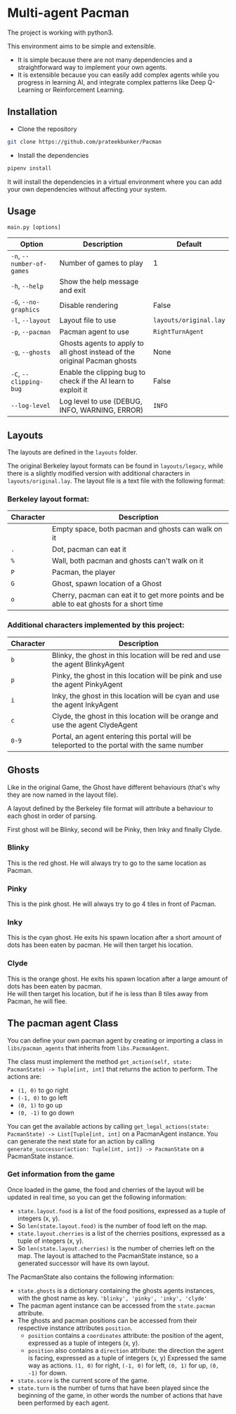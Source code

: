 # Multi-agent Pacman

The project is working with python3.

This environment aims to be simple and extensible.
- It is simple because there are not many dependencies and a straightforward way to implement your own agents.
- It is extensible because you can easily add complex agents while you progress in learning AI, and integrate complex patterns like Deep Q-Learning or Reinforcement Learning.

## Installation

- Clone the repository

```bash
git clone https://github.com/prateekbunker/Pacman
```

- Install the dependencies

```bash
pipenv install
```

It will install the dependencies in a virtual environment where you can add your own dependencies without affecting your system.


## Usage

`main.py [options]`

| Option                    | Description                                                               | Default                |
|---------------------------|---------------------------------------------------------------------------|------------------------|
| `-n`, `--number-of-games` | Number of games to play                                                   | 1                      |
| `-h`, `--help`            | Show the help message and exit                                            |                        |
| `-G`, `--no-graphics`     | Disable rendering                                                         | False                  |
| `-l`, `--layout`          | Layout file to use                                                        | `layouts/original.lay` |
| `-p`, `--pacman`          | Pacman agent to use                                                       | `RightTurnAgent`       |
| `-g`, `--ghosts`          | Ghosts agents to apply to all ghost instead of the original Pacman ghosts | None                   |
| `-C`, `--clipping-bug`    | Enable the clipping bug to check if the AI learn to exploit it            | False                  |
| `--log-level`             | Log level to use (DEBUG, INFO, WARNING, ERROR)                            | `INFO`                 |


## Layouts

The layouts are defined in the `layouts` folder.

The original Berkeley layout formats can be found in `layouts/legacy`, while there is a slightly modified version with additional characters in `layouts/original.lay`.
The layout file is a text file with the following format:

### Berkeley layout format:

| Character | Description                                                                              |
|-----------|------------------------------------------------------------------------------------------|
| ` `       | Empty space, both pacman and ghosts can walk on it                                       |
| `.`       | Dot, pacman can eat it                                                                   |
| `%`       | Wall, both pacman and ghosts can't walk on it                                            |
| `P`       | Pacman, the player                                                                       |
| `G`       | Ghost, spawn location of a Ghost                                                         |
| `o`       | Cherry, pacman can eat it to get more points and be able to eat ghosts for a short time  |

### Additional characters implemented by this project:

| Character  | Description                                                                                 |
|------------|---------------------------------------------------------------------------------------------|
| `b`        | Blinky, the ghost in this location will be red and use the agent BlinkyAgent                |
| `p`        | Pinky, the ghost in this location will be pink and use the agent PinkyAgent                 |
| `i`        | Inky, the ghost in this location will be cyan and use the agent InkyAgent                   |
| `c`        | Clyde, the ghost in this location will be orange and use the agent ClydeAgent               |
| `0-9`      | Portal, an agent entering this portal will be teleported to the portal with the same number |

## Ghosts

Like in the original Game, the Ghost have different behaviours (that's why they are now named in the layout file).

A layout defined by the Berkeley file format will attribute a behaviour to each ghost in order of parsing.

First ghost will be Blinky, second will be Pinky, then Inky and finally Clyde.

### Blinky
This is the red ghost. He will always try to go to the same location as Pacman.

### Pinky
This is the pink ghost. He will always try to go 4 tiles in front of Pacman.

### Inky
This is the cyan ghost. He exits his spawn location after a short amount of dots has been eaten by pacman. He will then target his location.

### Clyde
This is the orange ghost. He exits his spawn location after a large amount of dots has been eaten by pacman.  
He will then target his location, but if he is less than 8 tiles away from Pacman, he will flee.


## The pacman agent Class

You can define your own pacman agent by creating or importing a class in `libs/pacman_agents` that inherits from  `libs.PacmanAgent`.

The class must implement the method `get_action(self, state: PacmanState) -> Tuple[int, int]` that returns the action to perform.
The actions are:
- `(1, 0)` to go right
- `(-1, 0)` to go left
- `(0, 1)` to go up
- `(0, -1)` to go down

You can get the available actions by calling `get_legal_actions(state: PacmanState) -> List[Tuple[int, int]` on a PacmanAgent instance.
You can generate the next state for an action by calling `generate_successor(action: Tuple[int, int]) -> PacmanState` on a PacmanState instance.


### Get information from the game
Once loaded in the game, the food and cherries of the layout will be updated in real time, so you can get the following information:
- `state.layout.food` is a list of the food positions, expressed as a tuple of integers (x, y).
- So `len(state.layout.food)` is the number of food left on the map.
- `state.layout.cherries` is a list of the cherries positions, expressed as a tuple of integers (x, y).
- So `len(state.layout.cherries)` is the number of cherries left on the map.
The layout is attached to the PacmanState instance, so a generated successor will have its own layout.

The PacmanState also contains the following information:
- `state.ghosts` is a dictionary containing the ghosts agents instances, with the ghost name as key. `'blinky', 'pinky', 'inky', 'clyde'`
- The pacman agent instance can be accessed from the `state.pacman` attribute.
- The ghosts and pacman positions can be accessed from their respective instance attributes `position`.
  - `position` contains a `coordinates` attribute: the position of the agent, expressed as a tuple of integers (x, y).
  - `position` also contains a `direction` attribute: the direction the agent is facing, expressed as a tuple of integers (x, y) Expressed the same way as actions. `(1, 0)` for right, `(-1, 0)` for left, `(0, 1)` for up, `(0, -1)` for down.
- `state.score` is the current score of the game.
- `state.turn` is the number of turns that have been played since the beginning of the game, in other words the number of actions that have been performed by each agent.

